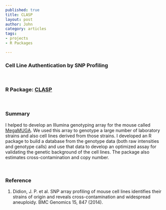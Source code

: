 ```yaml
--- 
published: true
title: CLASP
layout: post
author: John
category: articles
tags: 
- projects
- R Packages

---
```


### Cell Line Authentication by SNP Profiling

<br/>

### R Package: <a href="https://github.com/jdidion/clasp">CLASP</a>

<br/>

### Summary

I helped to develop an Illumina genotyping array for the mouse called <a href="http://www.neogen.com/Genomics/pdf/Slicks/MegaMUGAFlyer.pdf">MegaMUGA</a>. We used this array to genotype a large number of laboratory strains and also cell lines derived from those strains. I developed an R package to build a database from the genotype data (both raw intensities and genotype calls) and use that data to develop an optimized assay for validating the genetic background of the cell lines. The package also estimates cross-contamination and copy number.

<br/>

### Reference

1.	Didion, J. P. et al. SNP array profiling of mouse cell lines identifies their strains of origin and reveals cross-contamination and widespread aneuploidy. BMC Genomics 15, 847 (2014).